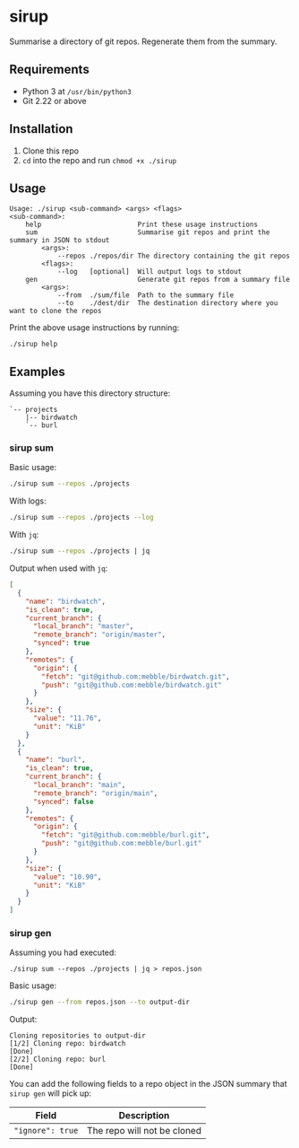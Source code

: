 # sirup

Summarise a directory of git repos. Regenerate them from the summary.

## Requirements

- Python 3 at `/usr/bin/python3`
- Git 2.22 or above

## Installation

1. Clone this repo
2. `cd` into the repo and run `chmod +x ./sirup`

## Usage

```
Usage: ./sirup <sub-command> <args> <flags>
<sub-command>:
    help                       	Print these usage instructions
    sum                        	Summarise git repos and print the summary in JSON to stdout
        <args>:
            --repos ./repos/dir	The directory containing the git repos
        <flags>:
            --log   [optional] 	Will output logs to stdout
    gen                        	Generate git repos from a summary file
        <args>:
            --from  ./sum/file 	Path to the summary file
            --to    ./dest/dir 	The destination directory where you want to clone the repos
```

Print the above usage instructions by running:

```
./sirup help
```

## Examples

Assuming you have this directory structure:

```
`-- projects
    |-- birdwatch
    `-- burl
```

### sirup sum

Basic usage:

```bash
./sirup sum --repos ./projects
```

With logs:

```bash
./sirup sum --repos ./projects --log
```

With `jq`:

```bash
./sirup sum --repos ./projects | jq
```

Output when used with `jq`:

```json
[
  {
    "name": "birdwatch",
    "is_clean": true,
    "current_branch": {
      "local_branch": "master",
      "remote_branch": "origin/master",
      "synced": true
    },
    "remotes": {
      "origin": {
        "fetch": "git@github.com:mebble/birdwatch.git",
        "push": "git@github.com:mebble/birdwatch.git"
      }
    },
    "size": {
      "value": "11.76",
      "unit": "KiB"
    }
  },
  {
    "name": "burl",
    "is_clean": true,
    "current_branch": {
      "local_branch": "main",
      "remote_branch": "origin/main",
      "synced": false
    },
    "remotes": {
      "origin": {
        "fetch": "git@github.com:mebble/burl.git",
        "push": "git@github.com:mebble/burl.git"
      }
    },
    "size": {
      "value": "10.90",
      "unit": "KiB"
    }
  }
]
```

### sirup gen

Assuming you had executed:

```
./sirup sum --repos ./projects | jq > repos.json
```

Basic usage:

```bash
./sirup gen --from repos.json --to output-dir
```

Output:

```
Cloning repositories to output-dir
[1/2] Cloning repo: birdwatch
[Done]
[2/2] Cloning repo: burl
[Done]
```

You can add the following fields to a repo object in the JSON summary that `sirup gen` will pick up:

| Field | Description |
|-------|-------------|
| `"ignore": true` | The repo will not be cloned |
